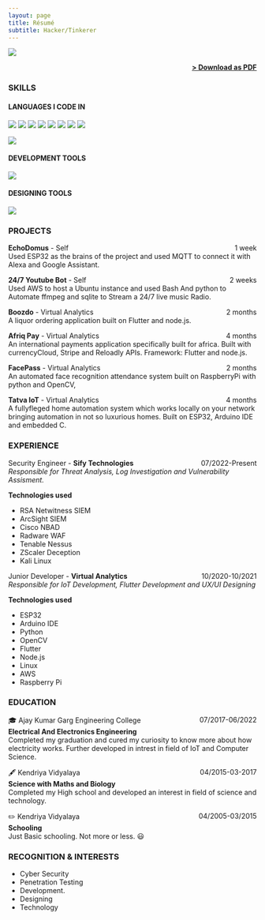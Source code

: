 ```yaml
---
layout: page
title: Résumé
subtitle: Hacker/Tinkerer
---
```


<img src="{{ '/assets/img/laptop.webp' | prepend: site.baseurl }}" id="about-img">

<span style="float: right; "><a href="{{ '/assets/Resume.pdf' | prepend: site.baseurl }}"><strong>> Download as PDF</strong></a> </span>
<br>

### SKILLS

#### LANGUAGES I CODE IN
![](https://img.shields.io/badge/Flutter-02569B?logo=flutter&logoColor=white&style=for-the-badge) ![](https://img.shields.io/badge/Dart-0175C2?logo=dart&logoColor=white&style=for-the-badge) ![](https://img.shields.io/badge/C-A8B9CC?logo=C&logoColor=white&style=for-the-badge) ![](https://img.shields.io/badge/Python-yellow?logo=python&logoColor=3776AB&style=for-the-badge) ![](https://img.shields.io/badge/Bash-black?logo=GNU%20Bash&logoColor=4EAA25&style=for-the-badge) ![](https://img.shields.io/badge/HTML-black?logo=HTML5&logoColor=E34F26&style=for-the-badge) ![](https://img.shields.io/badge/CSS-1572B6?logo=CSS3&logoColor=white&style=for-the-badge) ![](https://img.shields.io/badge/MarkDown-black?logo=Markdown&logoColor=white&style=for-the-badge)

![](https://skillicons.dev/icons?i=md,cpp,rust,kotlin,arduino,sqlite,mysql,lua,regex,ts,nginx,nodejs&perline=5)

#### DEVELOPMENT TOOLS

![](https://skillicons.dev/icons?i=git,linux,bsd,aws,gcp,raspberrypi,nginx,neovim,androidstudio,vscode&perline=5)

#### DESIGNING TOOLS

![](https://skillicons.dev/icons?i=figma,materialui,ps,pr,ai,xd,ae,unreal,blender,svg&perline=5)

### PROJECTS

**EchoDomus** - Self <span style="float: right; ">1 week</span>  
Used ESP32 as the brains of the project and used MQTT to connect it with Alexa and Google Assistant.

**24/7 Youtube Bot** - Self <span style="float: right; ">2 weeks</span>  
Used AWS to host a Ubuntu instance and used Bash And python to Automate ffmpeg and sqlite to Stream a 24/7 live music Radio.

**Boozdo** - Virtual Analytics <span style="float: right; ">2 months</span>  
A liquor ordering application built on Flutter and node.js.

**Afriq Pay** - Virtual Analytics <span style="float: right; ">4 months</span>  
An international payments application specifically built for africa. Built with currencyCloud, Stripe and Reloadly APIs. Framework: Flutter and node.js.

**FacePass** - Virtual Analytics <span style="float: right; ">2 months</span>  
An automated face recognition attendance system built on RaspberryPi with python and OpenCV,

**Tatva IoT** - Virtual Analytics <span style="float: right; ">4 months</span>  
A fullyfleged home automation system which works locally on your network bringing automation in not so luxurious homes. Built on ESP32, Arduino IDE and embedded C.

### EXPERIENCE

Security Engineer - **Sify Technologies** <span style="float: right; ">07/2022-Present</span>  
_Responsible for Threat Analysis, Log Investigation and Vulnerability Assisment._

<strong>Technologies used</strong>

+ RSA Netwitness SIEM
+ ArcSight SIEM
+ Cisco NBAD
+ Radware WAF
+ Tenable Nessus
+ ZScaler Deception
+ Kali Linux

Junior Developer - **Virtual Analytics** <span style="float: right; ">10/2020-10/2021</span>  
_Responsible for IoT Development, Flutter Development and UX/UI Designing_

<strong>Technologies used</strong>

+ ESP32
+ Arduino IDE
+ Python
+ OpenCV
+ Flutter
+ Node.js
+ Linux
+ AWS
+ Raspberry Pi

### EDUCATION

🎓 Ajay Kumar Garg Engineering College <span style="float: right; ">07/2017-06/2022</span>  
**Electrical And Electronics Engineering**  
Completed my graduation and cured my curiosity to know more about how electricity works. Further developed in intrest in field of IoT and Computer Science.

🖋️ Kendriya Vidyalaya <span style="float: right; ">04/2015-03-2017</span>  
**Science with Maths and Biology**  
Completed my High school and developed an interest in field of science and technology.

✏️ Kendriya Vidyalaya <span style="float: right; ">04/2005-03/2015</span>  
**Schooling**  
Just Basic schooling. Not more or less. 😃

### RECOGNITION & INTERESTS

- Cyber Security
- Penetration Testing
- Development.
- Designing
- Technology
